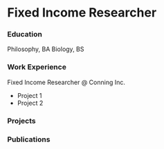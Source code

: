 # Fixed Income Researcher

### Education
Philosophy, BA
Biology, BS

### Work Experience
Fixed Income Researcher @ Conning Inc. 
- Project 1
- Project 2

### Projects


### Publications


